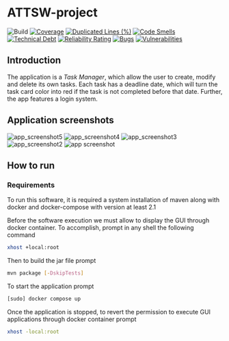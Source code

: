 # ATTSW-project
![Build](https://img.shields.io/github/workflow/status/Michedev/ATTSW-project/Maven%20test%20and%20package)
[![Coverage](https://sonarcloud.io/api/project_badges/measure?project=Michedev_ATTSW-project&metric=coverage)](https://sonarcloud.io/summary/new_code?id=Michedev_ATTSW-project)
[![Duplicated Lines (%)](https://sonarcloud.io/api/project_badges/measure?project=Michedev_ATTSW-project&metric=duplicated_lines_density)](https://sonarcloud.io/summary/new_code?id=Michedev_ATTSW-project)
[![Code Smells](https://sonarcloud.io/api/project_badges/measure?project=Michedev_ATTSW-project&metric=code_smells)](https://sonarcloud.io/summary/new_code?id=Michedev_ATTSW-project)
[![Technical Debt](https://sonarcloud.io/api/project_badges/measure?project=Michedev_ATTSW-project&metric=sqale_index)](https://sonarcloud.io/summary/new_code?id=Michedev_ATTSW-project)
[![Reliability Rating](https://sonarcloud.io/api/project_badges/measure?project=Michedev_ATTSW-project&metric=reliability_rating)](https://sonarcloud.io/summary/new_code?id=Michedev_ATTSW-project)
[![Bugs](https://sonarcloud.io/api/project_badges/measure?project=Michedev_ATTSW-project&metric=bugs)](https://sonarcloud.io/summary/new_code?id=Michedev_ATTSW-project)
[![Vulnerabilities](https://sonarcloud.io/api/project_badges/measure?project=Michedev_ATTSW-project&metric=vulnerabilities)](https://sonarcloud.io/summary/new_code?id=Michedev_ATTSW-project)

## Introduction

The application is a _Task Manager_, which allow the user to create, modify and delete its own tasks. 
Each task has a deadline date, which will turn the task card color into red if the task 
is not completed before that date. Further, the app features a login system.

## Application screenshots
![app_screenshot5](https://user-images.githubusercontent.com/12683228/158583453-f75155fb-fc43-471e-8568-d65e7bdf3363.png)
![app_screenshot4](https://user-images.githubusercontent.com/12683228/158583481-8f331194-9731-44e6-bb6b-1d03ce250db6.png)
![app_screenshot3](https://user-images.githubusercontent.com/12683228/158583484-315c1f9a-85d9-4f1c-aef6-1d7fb370d8fd.png)
![app_screenshot2](https://user-images.githubusercontent.com/12683228/158583486-f4cb17ab-fdd3-4178-b91a-327f60c8bc2a.png)
![app screenshot](https://user-images.githubusercontent.com/12683228/158583488-e33d7e8a-67cf-4aac-89ee-eb93f32387e1.png)


## How to run

### Requirements

To run this software, it is required a system installation of maven along with docker and docker-compose with 
version at least 2.1

Before the software execution we must allow to display the GUI through docker container. To accomplish, prompt in any shell the following command
```bash
xhost +local:root
```
Then to build the jar file prompt
	
```bash
mvn package [-DskipTests]
```
To start the application prompt
	
```bash
[sudo] docker compose up
```

Once the application is stopped, to revert the permission to execute GUI applications through docker container prompt
	
```bash
xhost -local:root
```
	
